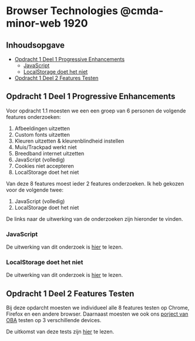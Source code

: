 # Browser Technologies @cmda-minor-web 1920

## Inhoudsopgave

* [Opdracht 1 Deel 1 Progressive Enhancements](#Opdracht-1-Deel-1-Progressive-Enhancements)
  * [JavaScript](#JavaScript)
  * [LocalStorage doet het niet](#LocalStorage-doet-het-niet)
* [Opdracht 1 Deel 2 Features Testen](#Opdracht-1-Deel-2-Features-Testen)

## Opdracht 1 Deel 1 Progressive Enhancements

Voor opdracht 1.1 moesten we een een groep van 6 personen de volgende features onderzoeken:

1. Afbeeldingen uitzetten
2. Custom fonts uitzetten
3. Kleuren uitzetten & kleurenblindheid instellen
4. Muis/Trackpad werkt niet
5. Breedband internet uitzetten
6. JavaScript (volledig)
7. Cookies niet accepteren
8. LocalStorage doet het niet

Van deze 8 features moest ieder 2 features onderzoeken. Ik heb gekozen voor de volgende twee:

1. JavaScript (volledig)
2. LocalStorage doet het niet

De links naar de uitwerking van de onderzoeken zijn hieronder te vinden.

### JavaScript

De uitwerking van dit onderzoek is [hier](https://github.com/MarjoleinAardewijn/browser-technologies-1920/blob/master/opdrachten/opdracht-1/deel-1/onderzoek-javascript-uitschakelen.md "Onderzoek: JavaScript (volledig)") te lezen.

### LocalStorage doet het niet

De uitwerking van dit onderzoek is [hier](https://github.com/MarjoleinAardewijn/browser-technologies-1920/blob/master/opdrachten/opdracht-1/deel-1/onderzoek-localstorage-doet-het-niet.md "Onderzoek: LocalStorage doet het niet") te lezen.

## Opdracht 1 Deel 2 Features Testen

Bij deze opdarcht moesten we individueel alle 8 features testen op Chrome, Firefox en een andere browser. Daarnaast moesten we ook ons [porject van OBA](https://marjoleinaardewijn.github.io/project-1-1920/ "Project OBA") testen op 3 verschillende devices.

De uitkomst van deze tests zijn [hier](https://github.com/MarjoleinAardewijn/browser-technologies-1920/blob/master/opdrachten/opdracht-1/deel-2/tests.md "Uitkomst tests features") te lezen.
